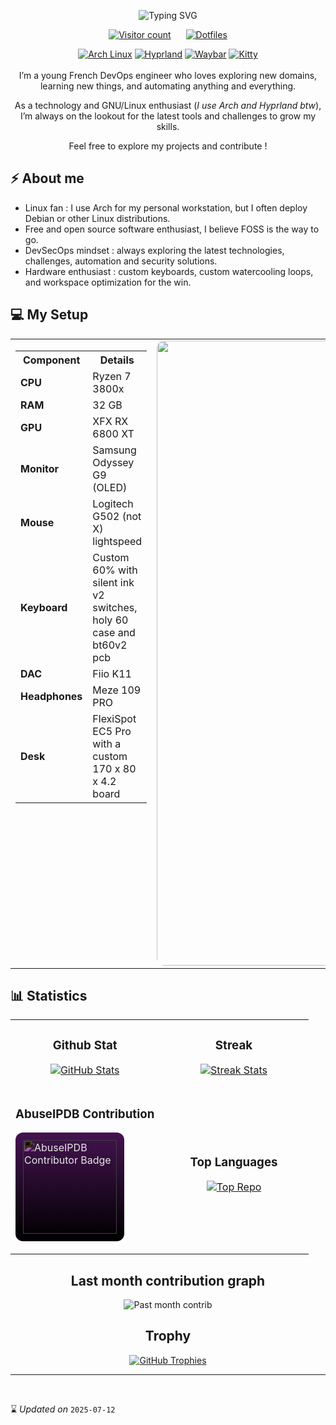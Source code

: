 <p align="center">
  <img
    src="https://readme-typing-svg.demolab.com?font=Fira+Code&size=24&pause=1000&color=c56a90&background=000000&center=true&vCenter=true&width=600&lines=Welcome%20!;I'm%20Times-Z%20-%20DevOps%20Enthusiast"
    alt="Typing SVG"
  />
</p>
<p align="center">
  <a href="https://github.com/Times-Z" target="_blank"><img alt="Visitor count"  src="https://komarev.com/ghpvc/?username=Times-Z&label=Profile%20views&color=c56a90&style=for-the-badge&logo=star" style="padding-right:20px;" /></a>
  <a href="https://github.com/Times-Z/dotfiles" target="_blank"><img src="https://img.shields.io/badge/Dotfiles-Repo-6e5494?logo=github&color=c56a90&style=for-the-badge" alt="Dotfiles" /></a>
</p>

<div align="center">
  <a href="https://archlinux.org/" target="_blank"><img src="https://img.shields.io/badge/Distro-Arch%20Linux-1793D1?logo=arch-linux&color=c56a90&style=for-the-badge" alt="Arch Linux" /></a>
  <a href="https://hypr.land/" target="_blank"><img src="https://img.shields.io/badge/Window manager-Hyprland-000000?color=c56a90&style=for-the-badge" alt="Hyprland" /></a>
  <a href="https://github.com/Alexays/Waybar" target="_blank"><img src="https://img.shields.io/badge/Bar-Waybar-4DA1A9?color=c56a90&style=for-the-badge" alt="Waybar" /></a>
  <a href="https://github.com/kovidgoyal/kitty" target="_blank"><img src="https://img.shields.io/badge/Terminal-Kitty-000000?color=c56a90&logo=kitty&style=for-the-badge" alt="Kitty" /></a>
  
</div>
<br/>

<div align="center">
  I’m a young French DevOps engineer who loves exploring new domains, learning new things, and automating anything and everything.

  As a technology and GNU/Linux enthusiast (_I use Arch and Hyprland btw_), I’m always on the lookout for the latest tools and challenges to grow my skills.

  Feel free to explore my projects and contribute !
</div>

## ⚡ About me

- Linux fan : I use Arch for my personal workstation, but I often deploy Debian or other Linux distributions.
- Free and open source software enthusiast, I believe FOSS is the way to go.
- DevSecOps mindset : always exploring the latest technologies, challenges, automation and security solutions.
- Hardware enthusiast : custom keyboards, custom watercooling loops, and workspace optimization for the win.

## 💻 My Setup

<table border="0" style="border-collapse: collapse;">
  <tr>
    <td valign="top">
      <table>
        <tr><th>Component</th><th>Details</th></tr>
        <tr><td><b>CPU</b></td><td>Ryzen 7 3800x</td></tr>
        <tr><td><b>RAM</b></td><td>32 GB</td></tr>
        <tr><td><b>GPU</b></td><td>XFX RX 6800 XT</td></tr>
        <tr><td><b>Monitor</b></td><td>Samsung Odyssey G9 (OLED)</td></tr>
        <tr><td><b>Mouse</b></td><td>Logitech G502 (not X) lightspeed</td></tr>
        <tr><td><b>Keyboard</b></td><td>Custom 60% with silent ink v2 switches, holy 60 case and bt60v2 pcb</td></tr>
        <tr><td><b>DAC</b></td><td>Fiio K11</td></tr>
        <tr><td><b>Headphones</b></td><td>Meze 109 PRO</td></tr>
        <tr><td><b>Desk</b></td><td>FlexiSpot EC5 Pro with a custom 170 x 80 x 4.2 board</td></tr>
      </table>
    </td>
    <td align="center" valign="middle">
      <img src=".img/setup.jpg" alt="Setup" width="1000" style="border-radius:12px;" />
    </td>
  </tr>
</table>

## 📊 Statistics

<table width="100%">
  <tr>
    <td width="50%">
      <h3 align="center"><strong>Github Stat</strong></h3>
      <p align="center">
        <a href="https://github.com/Times-Z">
          <img align="center" src="https://github-readme-stats.vercel.app/api?username=Times-Z&count_private=true&show_icons=true&theme=nightowl&bg_color=0,000000,441350&title_color=c56a90&text_color=ffffff&rank_icon=github&hide=prs,issues,contribs&show=reviews,prs_merged,prs_merged_percentage" alt="GitHub Stats" />
        </a>
      </p>
    </td>
    <td width="50%">
      <h3 align="center"><strong>Streak</strong></h3>
      <p align="center">
        <a href="https://github.com/Times-Z">
          <img align="center" src="https://streak-stats.demolab.com?user=Times-Z&theme=nightowl&background=0,000000,441350&fire=ffeb95&ring=ffeb95&sideNums=ffffff&sideLabels=ffffff&dates=c56a90&currStreakNum=ffffff" alt="Streak Stats" />
        </a>
      </p>
    </td>
  </tr>
  <tr>
    <td width="50%">
      <h3 align="center"><strong>AbuseIPDB Contribution</strong></h3>
      <p align="center">
        <a
          href="https://www.abuseipdb.com/user/180002"
          title="AbuseIPDB is an IP address blacklist for webmasters and sysadmins to report abusive IPs"
        >
          <div
            style="
              display: inline-block;
              background: linear-gradient(0deg, #000000, #441350);
              padding: 12px;
              border-radius: 12px;
            "
          >
            <img
              src="https://www.abuseipdb.com/contributor/180002.svg"
              alt="AbuseIPDB Contributor Badge"
              style="display: block; background: transparent; height: 150px; filter: invert(1);"
            />
          </div>
        </a>
      </p>
    </td>
    <td width="50%">
      <h3 align="center"><strong>Top Languages</strong></h3>
      <p align="center">
        <a href="https://github.com/Times-Z">
          <img align="center" src="https://github-readme-stats.vercel.app/api/top-langs/?username=Times-Z&layout=compact&locale=en&theme=nightowl&bg_color=0,000000,441350&title_color=c56a90&text_color=ffffff" alt="Top Repo" />
        </a>
      </p>
    </td>
  </tr>
</table>

<h2 align="center">Last month contribution graph</h2>
<div align="center">
    <img src="https://github-readme-activity-graph.vercel.app/graph?username=Times-Z&custom_title=&nbsp;&bg_color=220a28&&color=ffffff&line=c56a90&point=ffeb95&area=true&hide_border=false&days=30" border-radius="15" alt="Past month contrib">
</div>

<h2 align="center">Trophy</h2>
<div align="center">
  <a href="https://github.com/Times-Z">
    <picture>
      <source media="(prefers-color-scheme: dark)" srcset="https://github-profile-trophy.vercel.app/?username=Times-Z&no-bg=true&row=2&column=6&margin-w=20&margin-h=20&theme=monokai">
      <source media="(prefers-color-scheme: light)" srcset="https://github-profile-trophy.vercel.app/?username=Times-Z&no-bg=true&row=2&column=6&margin-w=20&margin-h=20">
      <img alt="GitHub Trophies" src="https://github-profile-trophy.vercel.app/?username=Times-Z&no-bg=true&no-frame=true&row=2&column=6&margin-w=20&margin-h=20">
    </picture>
  </a>
</div>

---
<br/>

⌛ _Updated on_ `2025-07-12`
